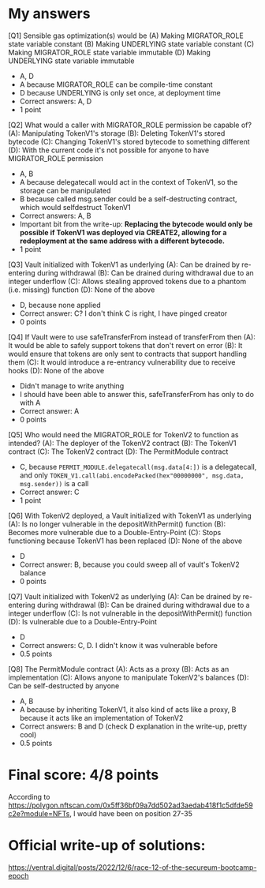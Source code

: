 
# My answers
[Q1] Sensible gas optimization(s) would be
(A) Making MIGRATOR_ROLE state variable constant
(B) Making UNDERLYING state variable constant
(C) Making MIGRATOR_ROLE state variable immutable
(D) Making UNDERLYING state variable immutable
- A, D
- A because MIGRATOR_ROLE can be compile-time constant
- D because UNDERLYING is only set once, at deployment time
- Correct answers: A, D
- 1 point

[Q2] What would a caller with MIGRATOR_ROLE permission be capable of?
(A): Manipulating TokenV1's storage
(B): Deleting TokenV1's stored bytecode
(C): Changing TokenV1's stored bytecode to something different
(D): With the current code it's not possible for anyone to have MIGRATOR_ROLE permission
- A, B
- A because delegatecall would act in the context of TokenV1, so the storage can be manipulated
- B because called msg.sender could be a self-destructing contract, which would selfdestruct TokenV1 
- Correct answers: A, B 
- Important bit from the write-up: **Replacing the bytecode would only be possible if TokenV1 was deployed via CREATE2, allowing for a redeployment at the same address with a different bytecode.**
- 1 point

[Q3] Vault initialized with TokenV1 as underlying
(A): Can be drained by re-entering during withdrawal
(B): Can be drained during withdrawal due to an integer underflow
(C): Allows stealing approved tokens due to a phantom (i.e. missing) function
(D): None of the above
- D, because none applied
- Correct answer: C? I don't think C is right, I have pinged creator
- 0 points

[Q4] If Vault were to use safeTransferFrom instead of transferFrom then
(A): It would be able to safely support tokens that don't revert on error
(B): It would ensure that tokens are only sent to contracts that support handling them
(C): It would introduce a re-entrancy vulnerability due to receive hooks
(D): None of the above
- Didn't manage to write anything
- I should have been able to answer this, safeTransferFrom has only to do with A
- Correct answer: A
- 0 points

[Q5] Who would need the MIGRATOR_ROLE for TokenV2 to function as intended?
(A): The deployer of the TokenV2 contract
(B): The TokenV1 contract
(C): The TokenV2 contract
(D): The PermitModule contract
- C, because ```PERMIT_MODULE.delegatecall(msg.data[4:])``` is a delegatecall, and only ```TOKEN_V1.call(abi.encodePacked(hex"00000000", msg.data, msg.sender))``` is a call
- Correct answer: C
- 1 point

[Q6] With TokenV2 deployed, a Vault initialized with TokenV1 as underlying
(A): Is no longer vulnerable in the depositWithPermit() function
(B): Becomes more vulnerable due to a Double-Entry-Point
(C): Stops functioning because TokenV1 has been replaced
(D): None of the above
- D
- Correct answer: B, because you could sweep all of vault's TokenV2 balance
- 0 points

[Q7] Vault initialized with TokenV2 as underlying
(A): Can be drained by re-entering during withdrawal
(B): Can be drained during withdrawal due to a integer underflow
(C): Is not vulnerable in the depositWithPermit() function
(D): Is vulnerable due to a Double-Entry-Point
- D
- Correct answers: C, D. I didn't know it was vulnerable before
- 0.5 points

[Q8] The PermitModule contract
(A): Acts as a proxy
(B): Acts as an implementation
(C): Allows anyone to manipulate TokenV2's balances
(D): Can be self-destructed by anyone
- A, B
- A because by inheriting TokenV1, it also kind of acts like a proxy, B because it acts like an implementation of TokenV2
- Correct answers: B and D (check D explanation in the write-up, pretty cool)
- 0.5 points

# Final score: 4/8 points
According to https://polygon.nftscan.com/0x5ff36bf09a7dd502ad3aedab418f1c5dfde59c2e?module=NFTs, I would have been on position 27-35

# Official write-up of solutions:
https://ventral.digital/posts/2022/12/6/race-12-of-the-secureum-bootcamp-epoch